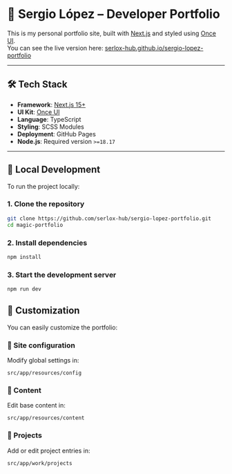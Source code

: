 # 🚀 Sergio López – Developer Portfolio

This is my personal portfolio site, built with [Next.js](https://nextjs.org) and styled using [Once UI](https://once-ui.com).  
You can see the live version here: [serlox-hub.github.io/sergio-lopez-portfolio](https://serlox-hub.github.io/sergio-lopez-portfolio)

---

## 🛠 Tech Stack

- **Framework**: [Next.js 15+](https://nextjs.org)
- **UI Kit**: [Once UI](https://once-ui.com)
- **Language**: TypeScript
- **Styling**: SCSS Modules
- **Deployment**: GitHub Pages
- **Node.js**: Required version `>=18.17`

---

## 🚧 Local Development

To run the project locally:

### 1. Clone the repository

```bash
git clone https://github.com/serlox-hub/sergio-lopez-portfolio.git
cd magic-portfolio
```

### 2. Install dependencies
```bash
npm install
```

### 3. Start the development server
```bash
npm run dev
```

## 🧩 Customization
You can easily customize the portfolio:

### 🔧 Site configuration
Modify global settings in:
```
src/app/resources/config
```

### 📝 Content
Edit base content in:
```
src/app/resources/content
```

### 📁 Projects
Add or edit project entries in:
```
src/app/work/projects
```